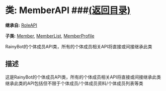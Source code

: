 # 类: MemberAPI ###[(返回目录)](README.md)  
  
**继承自:** [RoleAPI](RoleAPI.md)  
  
**子类:** [Member](Member.md), [MemberList](MemberList.md), [MemberProfile](MemberProfile.md)  
  
RainyBot的个体成员API类，所有的个体成员相关API将直接或间接继承此类  
  
## 描述  
  
这是RainyBot的个体成员API类，所有的个体成员相关API将直接或间接继承此类   
继承此类的API包括但不限于个体成员/个体成员资料/个体成员列表等类  
  

